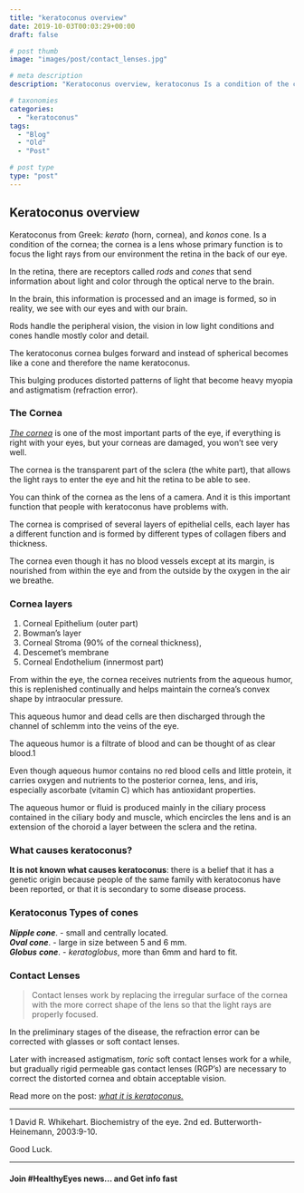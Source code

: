 ```yaml
---
title: "keratoconus overview"
date: 2019-10-03T00:03:29+00:00
draft: false

# post thumb
image: "images/post/contact_lenses.jpg"

# meta description
description: "Keratoconus overview, keratoconus Is a condition of the cornea, the half-inch part of the sclera that allows light to enter the eye"

# taxonomies
categories: 
  - "keratoconus"
tags:
  - "Blog"
  - "Old"
  - "Post"

# post type
type: "post"
---
```

Keratoconus overview
--------------------

Keratoconus from Greek: _kerato_ (horn, cornea), and _konos_ cone. Is a condition of the cornea; the cornea is a lens whose primary function is to focus the light rays from our environment the retina in the back of our eye.

In the retina, there are receptors called _rods_ and _cones_ that send information about light and color through the optical nerve to the brain.

In the brain, this information is processed and an image is formed, so in reality, we see with our eyes and with our brain.

Rods handle the peripheral vision, the vision in low light conditions and cones handle mostly color and detail.

The keratoconus cornea bulges forward and instead of spherical becomes like a cone and therefore the name keratoconus.

This bulging produces distorted patterns of light that become heavy myopia and astigmatism (refraction error).

### The Cornea

[_The cornea_](https://en.wikipedia.org/wiki/Cornea) is one of the most important parts of the eye, if everything is right with your eyes, but your corneas are damaged, you won’t see very well.

The cornea is the transparent part of the sclera (the white part), that allows the light rays to enter the eye and hit the retina to be able to see.

You can think of the cornea as the lens of a camera. And it is this important function that people with keratoconus have problems with.

The cornea is comprised of several layers of epithelial cells, each layer has a different function and is formed by different types of collagen fibers and thickness.

The cornea even though it has no blood vessels except at its margin, is nourished from within the eye and from the outside by the oxygen in the air we breathe.

### Cornea layers

1.  Corneal Epithelium (outer part)
2.  Bowman’s layer
3.  Corneal Stroma (90% of the corneal thickness),
4.  Descemet’s membrane
5.  Corneal Endothelium (innermost part)

From within the eye, the cornea receives nutrients from the aqueous humor, this is replenished continually and helps maintain the cornea’s convex shape by intraocular pressure.

This aqueous humor and dead cells are then discharged through the channel of schlemm into the veins of the eye.

The aqueous humor is a filtrate of blood and can be thought of as clear blood.1

Even though aqueous humor contains no red blood cells and little protein, it carries oxygen and nutrients to the posterior cornea, lens, and iris, especially ascorbate (vitamin C) which has antioxidant properties.

The aqueous humor or fluid is produced mainly in the ciliary process contained in the ciliary body and muscle, which encircles the lens and is an extension of the choroid a layer between the sclera and the retina.

### What causes keratoconus?

__It is not known what causes keratoconus__: there is a belief that it has a genetic origin because people of the same family with keratoconus have been reported, or that it is secondary to some disease process.

### Keratoconus Types of cones

**_Nipple cone_**. - small and centrally located.  
**_Oval cone_**. - large in size between 5 and 6 mm.  
_**Globus** **cone**_. - _keratoglobus_, more than 6mm and hard to fit.

### Contact Lenses

>Contact lenses work by replacing the irregular surface of the cornea with the more correct shape of the lens so that the light rays are properly focused.

In the preliminary stages of the disease, the refraction error can be corrected with glasses or soft contact lenses.

Later with increased astigmatism, _toric_ soft contact lenses work for a while, but gradually rigid permeable gas contact lenses (RGP’s) are necessary to correct the distorted cornea and obtain acceptable vision.

Read more on the post: [_what it is keratoconus._](https://www.keratoconusguide.com/what-is-keratoconus/)

* * *

1 David R. Whikehart. Biochemistry of the eye. 2nd ed. Butterworth-Heinemann, 2003:9-10.

Good Luck.

* * *

#### Join #HealthyEyes news... and Get info fast